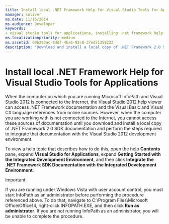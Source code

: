 ```yaml
---
title: Install local .NET Framework Help for Visual Studio Tools for Applications
manager: soliver
ms.date: 11/16/2014
ms.audience: Developer
keywords:
- visual studio tools for applications, installing .net framework help,VSTA, installing .NET Framework Help,installing .NET Framework Help [InfoPath 2007],InfoPath 2007, installing .NET Framework Help
ms.localizationpriority: medium
ms.assetid: 69b293ac-8ddf-4ba6-92c8-37ed51358232
description: "Download and install a local copy of .NET Framework 2.0 SDK documentation and perform the steps required to integrate that documentation with the Visual Studio 2012 development environment."
---
```


# Install local .NET Framework Help for Visual Studio Tools for Applications

When the computer on which you are running Microsoft InfoPath and Visual Studio 2012 is connected to the Internet, the Visual Studio 2012 help viewer can access .NET Framework documentation and the Visual Basic and Visual C# language references from online sources. However, when the computer you are working with is not connected to the Internet, you cannot access these sources of documentation until you download and install a local copy of .NET Framework 2.0 SDK documentation and perform the steps required to integrate that documentation with the Visual Studio 2012 development environment.
  
To view a help topic that describes how to do this, open the help **Contents** pane, expand **Visual Studio for Applications**, expand **Getting Started with the Integrated Development Environment**, and then click **Integrate the .NET Framework SDK Documentation with the Integrated Development Environment**.
  
> [!IMPORTANT]
> If you are running under Windows Vista with user account control, you must start InfoPath as an administrator before performing the procedure referenced above. To do that, navigate to C:\Program Files\Microsoft Office\Office14, right-click INFOPATH.EXE, and then click **Run as administrator**. If you are not running InfoPath as an administrator, you will be unable to complete the procedure. 
  

